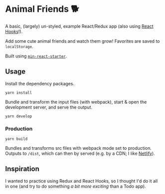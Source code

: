 # Animal Friends 🐕
A basic, (largely) un-styled, example React/Redux app (also using [React Hooks](https://reactjs.org/docs/hooks-intro.html)!).

Add some cute animal friends and watch them grow! Favorites are saved to `localStorage`.

Built using [`min-react-starter`](https://github.com/j-d-b/min-react-starter).

## Usage
Install the dependency packages.
```
yarn install
```

Bundle and transform the input files (with webpack), start & open the development server, and serve the output.
```
yarn develop
```

### Production
```
yarn build
```
Bundles and transforms src files with webpack mode set to production. Outputs to `/dist`, which can then by served (e.g. by a CDN; I like [Netlify](https://www.netlify.com/)).

## Inspiration
I wanted to practice using Redux and React Hooks, so I thought I'd do it all in one (and try to do something *a bit more exciting* than a Todo app).
